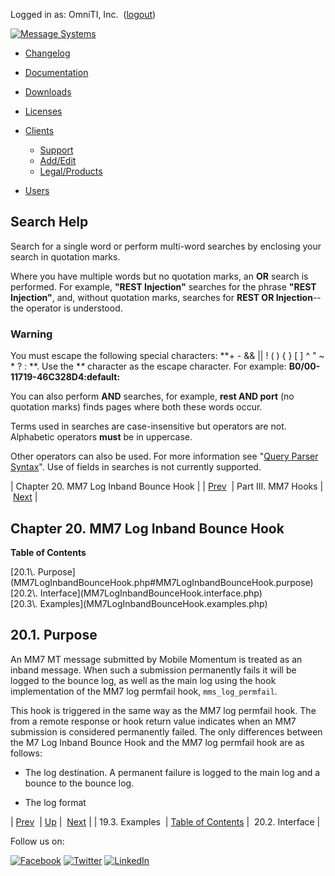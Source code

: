 Logged in as: OmniTI, Inc.  ([logout](https://support.messagesystems.com/logout.php))

[![Message Systems](https://support.messagesystems.com/images/ms-white205.png)](https://support.messagesystems.com/start.php) 

*   [Changelog](https://support.messagesystems.com/start.php?show=changelog)
*   [Documentation](https://support.messagesystems.com/docs/)
*   [Downloads](https://support.messagesystems.com/start.php)

*   [Licenses](https://support.messagesystems.com/license_summary.php)
*   <a href="">Clients</a>
    *   [Support](https://support.messagesystems.com/cs.php)
    *   [Add/Edit](https://support.messagesystems.com/edit_client.php)
    *   [Legal/Products](https://support.messagesystems.com/edit_products.php)
*   [Users](https://support.messagesystems.com/edit_customer.php)

## Search Help

Search for a single word or perform multi-word searches by enclosing your search in quotation marks.

Where you have multiple words but no quotation marks, an **OR** search is performed. For example, **"REST Injection"** searches for the phrase **"REST Injection"**, and, without quotation marks, searches for **REST OR Injection**--the operator is understood.

### Warning

You must escape the following special characters: **+ - && || ! ( ) { } [ ] ^ " ~ * ? : \**. Use the **\** character as the escape character. For example: **B0/00-11719-46C328D4\:default\:**

You can also perform **AND** searches, for example, **rest AND port** (no quotation marks) finds pages where both these words occur.

Terms used in searches are case-insensitive but operators are not. Alphabetic operators **must** be in uppercase.

Other operators can also be used. For more information see "[Query Parser Syntax](https://lucene.apache.org/core/old_versioned_docs/versions/3_0_0/queryparsersyntax.html)". Use of fields in searches is not currently supported.

| Chapter 20. MM7 Log Inband Bounce Hook |
| [Prev](MM7ClientSubmitResponseHook.examples.php)  | Part III. MM7 Hooks |  [Next](MM7LogInbandBounceHook.interface.php) |

## Chapter 20. MM7 Log Inband Bounce Hook

**Table of Contents**

<dl class="toc">

<dt>[20.1\. Purpose](MM7LogInbandBounceHook.php#MM7LogInbandBounceHook.purpose)</dt>

<dt>[20.2\. Interface](MM7LogInbandBounceHook.interface.php)</dt>

<dt>[20.3\. Examples](MM7LogInbandBounceHook.examples.php)</dt>

</dl>

## 20.1. Purpose

An MM7 MT message submitted by Mobile Momentum is treated as an inband message. When such a submission permanently fails it will be logged to the bounce log, as well as the main log using the hook implementation of the MM7 log permfail hook, `mms_log_permfail`.

This hook is triggered in the same way as the MM7 log permfail hook. The <StatusCode> from a remote response or hook return value indicates when an MM7 submission is considered permanently failed. The only differences between the M7 Log Inband Bounce Hook and the MM7 log permfail hook are as follows:

*   The log destination. A permanent failure is logged to the main log and a bounce to the bounce log.

*   The log format

| [Prev](MM7ClientSubmitResponseHook.examples.php)  | [Up](p.mm7.php) |  [Next](MM7LogInbandBounceHook.interface.php) |
| 19.3. Examples  | [Table of Contents](index.php) |  20.2. Interface |

Follow us on:

[![Facebook](https://support.messagesystems.com/images/icon-facebook.png)](http://www.facebook.com/messagesystems) [![Twitter](https://support.messagesystems.com/images/icon-twitter.png)](http://twitter.com/#!/MessageSystems) [![LinkedIn](https://support.messagesystems.com/images/icon-linkedin.png)](http://www.linkedin.com/company/message-systems)